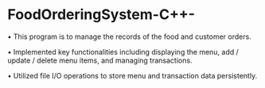 # FoodOrderingSystem-C++-
•	This program is to manage the records of the food and customer orders. 

•	Implemented key functionalities including displaying the menu, add / update / delete menu items, and managing transactions.

•	Utilized file I/O operations to store menu and transaction data persistently.

